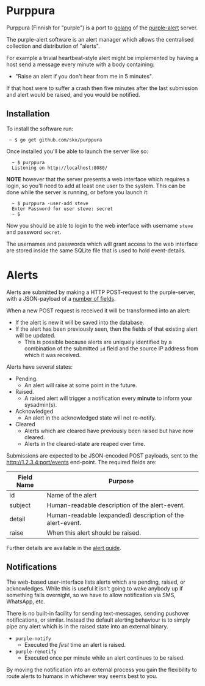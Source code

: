 # Purppura

Purppura (Finnish for "purple") is a port to [golang](https://golang.org/) of the [purple-alert](https://github.com/skx/purple) server.

The purple-alert software is an alert manager which allows the centralised collection and distribution of "alerts".

For example a trivial heartbeat-style alert might be implemented by having a host send a message every minute with a body containing:

* "Raise an alert if you don't hear from me in 5 minutes".

If that host were to suffer a crash then five minutes after the last submission and alert would be raised, and you would be notified.


## Installation

To install the software run:

     ~ $ go get github.com/skx/purppura

Once installed you'll be able to launch the server like so:

      ~ $ purppura
      Listening on http://localhost:8080/

**NOTE** however that the server presents a web interface which requires a login, so you'll need to add at least one user to the system.  This can be done while the server is running, or before you launch it:

      ~ $ purppura -user-add steve
      Enter Password for user steve: secret
      ~ $

Now you should be able to login to the web interface with username `steve` and password `secret`.

The usernames and passwords which will grant access to the web interface are stored inside the same SQLite file that is used to hold event-details.



# Alerts

Alerts are submitted by making a HTTP POST-request to the purple-server, with a JSON-payload of a [number of fields](ALERTS.md).

When a new POST request is received it will be transformed into an alert:

* If the alert is new it will be saved into the database.
* If the alert has been previously seen, then the fields of that existing alert will be updated.
     * This is possible because alerts are uniquely identified by a combination of the submitted `id` field and the source IP address from which it was received.

Alerts have several states:

* Pending.
   * An alert will raise at some point in the future.
* Raised.
   * A raised alert will trigger a notification every **minute** to inform your sysadmin(s).
* Acknowledged
   * An alert in the acknowledged state will not re-notify.
* Cleared
   * Alerts which are cleared have previously been raised but have now cleared.
   * Alerts in the cleared-state are reaped over time.

Submissions are expected to be JSON-encoded POST payloads, sent
to the http://1.2.3.4:port/events end-point.  The required fields are:

|Field Name | Purpose                                                   |
|-----------|-----------------------------------------------------------|
|id         | Name of the alert                                         |
|subject    | Human-readable description of the alert-event.            |
|detail     | Human-readable (expanded) description of the alert-event. |
|raise      | When this alert should be raised.                         |

Further details are available in the [alert guide](ALERTS.md).

## Notifications

The web-based user-interface lists alerts which are pending, raised, or acknowledges.  While this is useful it isn't going to wake anybody up if something fails overnight, so we have to allow notification via SMS, WhatsApp, etc.

There is no built-in facility for sending text-messages, sending pushover notifications, or similar.  Instead the default alerting behaviour is to simply pipe any alert which is in the raised state into an external binary.

* `purple-notify`
   * Executed the _first_ time an alert is raised.
* `purple-renotify`
   * Executed once per minute while an alert continues to be raised.

By moving the notification into an external process you gain the flexibility
to route alerts to humans in whichever way seems best to you.
